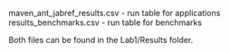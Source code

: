 maven_ant_jabref_results.csv - run table for applications
results_benchmarks.csv - run table for benchmarks

Both files can be found in the  Lab1/Results folder.

